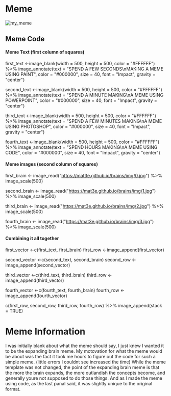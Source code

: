 # **Meme**
![my_meme](https://user-images.githubusercontent.com/101619086/158372873-0fbe9937-a68d-4d32-9018-1fb43480ecb5.png)


## Meme Code
#### Meme Text (first column of squares)
first_text <-image_blank(width = 500,
                      height = 500,
                      color = "#FFFFFF") %>%
  image_annotate(text = "SPEND A FEW SECONDS\nMAKING A MEME USING PAINT",
                 color = "#000000",
                 size = 40,
                 font = "Impact",
                 gravity = "center")

second_text <-image_blank(width = 500,
                        height = 500,
                        color = "#FFFFFF") %>%
  image_annotate(text = "SPEND A MINUTE MAKING\nA MEME USING POWERPOINT",
                 color = "#000000",
                 size = 40,
                 font = "Impact",
                 gravity = "center")

third_text <-image_blank(width = 500,
                      height = 500,
                      color = "#FFFFFF") %>%
  image_annotate(text = "SPEND A FEW MINUTES MAKING\nA MEME USING PHOTOSHOP",
                 color = "#000000",
                 size = 40,
                 font = "Impact",
                 gravity = "center")

fourth_text <-image_blank(width = 500,
                        height = 500,
                        color = "#FFFFFF") %>%
  image_annotate(text = "SPEND HOURS MAKING\nA MEME USING CODE",
                 color = "#000000",
                 size = 40,
                 font = "Impact",
                 gravity = "center")


#### Meme images (second column of squares)
first_brain <- image_read("https://mat3e.github.io/brains/img/0.jpg") %>%
  image_scale(500)
  
second_brain <- image_read("https://mat3e.github.io/brains/img/1.jpg") %>%
  image_scale(500)

third_brain <- image_read("https://mat3e.github.io/brains/img/2.jpg") %>%
  image_scale(500)

fourth_brain <- image_read("https://mat3e.github.io/brains/img/3.jpg") %>%
  image_scale(500)

#### Combining it all together
first_vector <-c(first_text, first_brain)
first_row <-image_append(first_vector)

second_vector <-c(second_text, second_brain)
second_row <-image_append(second_vector)

third_vector <-c(third_text, third_brain)
third_row <-image_append(third_vector)

fourth_vector <-c(fourth_text, fourth_brain)
fourth_row <-image_append(fourth_vector)

c(first_row, second_row, third_row, fourth_row) %>%
  image_append(stack = TRUE)
 
 
# **Meme Information**  
I was initially blank about what the meme should say, I just knew I wanted it to be the expanding brain meme.
My motovation for what the meme would be about was the fact it took me hours to figure out the code for such a simple meme. (little errors I couldnt see increased the time)
While the meme template was not changed, the point of the expanding brain meme is that the more the brain expands, the more outlandish the concepts become, 
and generally youre not supposed to do those things. And as I made the meme using code, as the last panal said, it was slightly unique to the original format.

